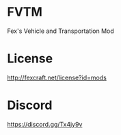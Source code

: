 # FVTM
Fex's Vehicle and Transportation Mod

# License
http://fexcraft.net/license?id=mods

# Discord
https://discord.gg/Tx4jy9v
